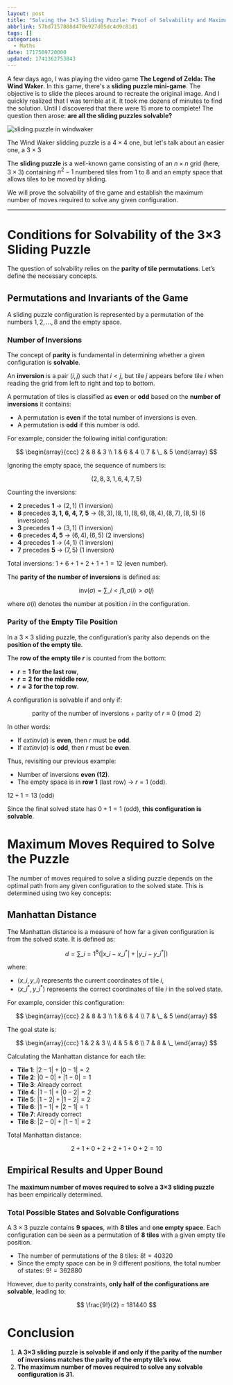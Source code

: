 ```yaml
---
layout: post
title: "Solving the 3×3 Sliding Puzzle: Proof of Solvability and Maximum Moves"
abbrlink: 57bd7157808d470e927d05dc4d9c81d1
tags: []
categories:
  - Maths
date: 1717509720000
updated: 1741362753843
---
```


A few days ago, I was playing the video game **The Legend of Zelda: The Wind Waker**. In this game, there's a **sliding puzzle mini-game**. The objective is to slide the pieces around to recreate the original image. And I quickly realized that I was terrible at it. It took me dozens of minutes to find the solution. Until I discovered that there were 15 more to complete! The question then arose: **are all the sliding puzzles solvable?**

![sliding puzzle in windwaker](https://static.wikia.nocookie.net/zelda_gamepedia_en/images/f/f2/SlidingPuzzleMain.png/revision/latest?cb=20100611081921\&format=original)

The Wind Waker slidding puzzle is a $4 \times 4$ one, but let's talk about an easier one, a $3 \times 3$

The **sliding puzzle** is a well-known game consisting of an $n \times n$ grid (here, $3 \times 3$) containing $n^2 - 1$ numbered tiles from $1$ to $8$ and an empty space that allows tiles to be moved by sliding.

We will prove the solvability of the game and establish the maximum number of moves required to solve any given configuration.

***

# **Conditions for Solvability of the 3×3 Sliding Puzzle**

The question of solvability relies on the **parity of tile permutations**. Let’s define the necessary concepts.

## **Permutations and Invariants of the Game**

A sliding puzzle configuration is represented by a permutation of the numbers ${1, 2, ..., 8}$ and the empty space.

### **Number of Inversions**

The concept of **parity** is fundamental in determining whether a given configuration is **solvable**.

An **inversion** is a pair $(i, j)$ such that $i < j$, but tile $j$ appears before tile $i$ when reading the grid from left to right and top to bottom.

A permutation of tiles is classified as **even** or **odd** based on the **number of inversions** it contains:

- A permutation is **even** if the total number of inversions is even.
- A permutation is **odd** if this number is odd.

For example, consider the following initial configuration:

$$
\begin{array}{ccc}
2 & 8 & 3 \\
1 & 6 & 4 \\
7 & \_ & 5
\end{array}
$$

Ignoring the empty space, the sequence of numbers is:

$$
(2, 8, 3, 1, 6, 4, 7, 5)
$$

Counting the inversions:

- **2** precedes **1** → $(2,1)$ (1 inversion)
- **8** precedes **3, 1, 6, 4, 7, 5** → $(8,3), (8,1), (8,6), (8,4), (8,7), (8,5)$ (6 inversions)
- **3** precedes **1** → $(3,1)$ (1 inversion)
- **6** precedes **4, 5** → $(6,4), (6,5)$ (2 inversions)
- **4** precedes **1** → $(4,1)$ (1 inversion)
- **7** precedes **5** → $(7,5)$ (1 inversion)

Total inversions: $1 + 6 + 1 + 2 + 1 + 1 = 12$ (even number).

The **parity of the number of inversions** is defined as:

$$
\text{inv}(\sigma) = \sum\_{i < j} \mathbf{1}\_{\sigma(i) > \sigma(j)}
$$

where $\sigma(i)$ denotes the number at position $i$ in the configuration.

### **Parity of the Empty Tile Position**

In a $3 \times 3$ sliding puzzle, the configuration’s parity also depends on the **position of the empty tile**.

The **row of the empty tile $r$** is counted from the bottom:

- **$r = 1$ for the last row**,
- **$r = 2$ for the middle row**,
- **$r = 3$ for the top row**.

A configuration is solvable if and only if:

$$
\text{parity of the number of inversions} + \text{parity of } r \equiv 0 \pmod{2}
$$

In other words:

- If $ext{inv}(\sigma)$ is **even**, then $r$ must be **odd**.
- If $ext{inv}(\sigma)$ is **odd**, then $r$ must be **even**.

Thus, revisiting our previous example:

- Number of inversions **even (12)**.
- The empty space is in **row 1** (last row) → $r = 1$ (odd).

$12 + 1 = 13$ (odd)

Since the final solved state has $0 + 1 = 1$ (odd), **this configuration is solvable**.

# **Maximum Moves Required to Solve the Puzzle**

The number of moves required to solve a sliding puzzle depends on the optimal path from any given configuration to the solved state. This is determined using two key concepts:

## **Manhattan Distance**

The Manhattan distance is a measure of how far a given configuration is from the solved state. It is defined as:

$$
d = \sum\_{i=1}^{8} \left( |x\_i - x\_i^*| + |y\_i - y\_i^*| \right)
$$

where:

- $(x\_i, y\_i)$ represents the current coordinates of tile $i$,
- $(x\_i^*, y\_i^*)$ represents the correct coordinates of tile $i$ in the solved state.

For example, consider this configuration:

$$
\begin{array}{ccc}
2 & 8 & 3 \\
1 & 6 & 4 \\
7 & \_ & 5
\end{array}
$$

The goal state is:

$$
\begin{array}{ccc}
1 & 2 & 3 \\
4 & 5 & 6 \\
7 & 8 & \_
\end{array}
$$

Calculating the Manhattan distance for each tile:

- **Tile 1**: $|2-1| + |0-1| = 2$
- **Tile 2**: $|0-0| + |1-0| = 1$
- **Tile 3**: Already correct
- **Tile 4**: $|1-1| + |0-2| = 2$
- **Tile 5**: $|1-2| + |1-2| = 2$
- **Tile 6**: $|1-1| + |2-1| = 1$
- **Tile 7**: Already correct
- **Tile 8**: $|2-0| + |1-1| = 2$

Total Manhattan distance:

$$
2 + 1 + 0 + 2 + 2 + 1 + 0 + 2 = 10
$$

## **Empirical Results and Upper Bound**

The **maximum number of moves required to solve a 3×3 sliding puzzle** has been empirically determined.

### **Total Possible States and Solvable Configurations**

A $3 \times 3$ puzzle contains **9 spaces**, with **8 tiles** and **one empty space**. Each configuration can be seen as a permutation of **8 tiles** with a given empty tile position.

- The number of permutations of the 8 tiles: $8! = 40320$
- Since the empty space can be in 9 different positions, the total number of states: $9! = 362880$

However, due to parity constraints, **only half of the configurations are solvable**, leading to:

$$
\frac{9!}{2} = 181440
$$

# **Conclusion**

1. **A 3×3 sliding puzzle is solvable if and only if the parity of the number of inversions matches the parity of the empty tile’s row.**
2. **The maximum number of moves required to solve any solvable configuration is 31.**

